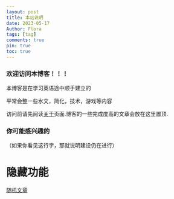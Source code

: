 ```yaml
---
layout: post
title: 本站说明
date: 2023-05-17
Author: Flora
tags: [tag]
comments: true
pin: true
toc: true
---
```


### 欢迎访问本博客！！！

本博客是在学习英语途中顺手建立的

平常会整一些水文，简化，技术，游戏等内容

访问前请先阅读[关于](/about/)页面.博客的一些完成度高的文章会放在这里置顶.

### 你可能感兴趣的

（如果你看见这行字，那就说明建设仍在进行）


# 隐藏功能

[随机文章](https://cfbos.ignorelist.com/random)
